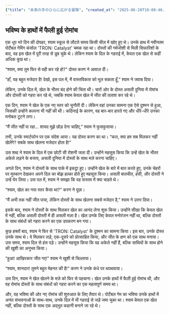 ```yaml
---
{"title": "未来の手のひらに広がる冒険", "created_at": "2025-06-20T10:00:46.891862+09:00"}
---
```


## भविष्य के हाथों में फैली हुई रोमांच

एक धूप भरे दिन की दोपहर, श्याम स्कूल से लौटते समय किसी चीज़ में खोए हुए थे। उनके हाथ में नवीनतम पोर्टेबल गेमिंग कंसोल 'TRON: Catalyst' चमक रहा था। दोस्तों की गर्मजोशी से मिली सिफारिशों के बाद, वह इस खेल में पूरी तरह से डूब चुके थे। लेकिन श्याम के दिल के गहराई में, केवल एक खेल से कहीं अधिक कुछ था।

“श्याम, क्या तुम फिर से वही कर रहे हो?” दोस्त करण ने आवाज़ दी।

“हाँ, यह बहुत मजेदार है! देखो, इस पल में, मैं वास्तविकता को भूल सकता हूँ,” श्याम ने जवाब दिया।

लेकिन, उनके दिल में, खेल के भीतर बंद होने की चिंता थी। चारों ओर के दोस्त असली दुनिया में रोमांच और दोस्ती को गहरा कर रहे थे, जबकि श्याम केवल खेल में जीत की तलाश कर रहे थे।

एक दिन, श्याम ने खेल के एक नए स्तर को चुनौती दी। लेकिन वहां उनका सामना एक ऐसे दुश्मन से हुआ, जिसकी उन्होंने कल्पना भी नहीं की थी। कठिनाई के कारण, वह बार-बार हारते गए और धीरे-धीरे उनका मनोबल टूटने लगा।

“मैं जीत नहीं पा रहा... शायद मुझे छोड़ देना चाहिए,” श्याम ने फुसफुसाया।

तभी, उनके स्मार्टफोन पर एक संदेश आया। यह दोस्त करण का था। “कल, क्या हम सब मिलकर नहीं खेलेंगे? सबके साथ खेलना मजेदार होता है!”

उस शब्द ने श्याम के दिल में एक छोटी सी रोशनी जला दी। उन्होंने महसूस किया कि उन्हें खेल के भीतर अकेले लड़ने के बजाय, असली दुनिया में दोस्तों के साथ मज़े करना चाहिए।

अगले दिन, श्याम ने दोस्तों के साथ पार्क में इकट्ठा हुए। उन्होंने खेल के बारे में बात करते हुए, उनके चेहरों पर मुस्कान देखकर अपने दिल का बोझ हल्का होते हुए महसूस किया। असली बातचीत, हंसी, और दोस्ती ने उन्हें घेर लिया। उस पल में, श्याम ने समझा कि वह वास्तव में क्या चाहते थे।

“श्याम, खेल का नया स्तर कैसा था?” करण ने पूछा।

“मैं अभी तक नहीं जीत पाया, लेकिन दोस्तों के साथ खेलना सबसे मजेदार है,” श्याम ने उत्तर दिया।

इसके बाद, श्याम ने दोस्तों के साथ मिलकर खेल का आनंद लेना शुरू किया। उन्होंने सीखा कि केवल खेल में नहीं, बल्कि असली दोस्ती में ही असली मज़ा है। खेल उनके लिए केवल मनोरंजन नहीं था, बल्कि दोस्तों के साथ संबंधों को गहरा करने का एक उपकरण बन गया।

कुछ हफ्तों बाद, श्याम ने फिर से 'TRON: Catalyst' के दुश्मन का सामना किया। इस बार, उनके दोस्त उनके साथ थे। वे मिलकर लड़े, एक-दूसरे को प्रोत्साहित किया, और जीत के क्षण को एक साथ मनाया। उस समय, श्याम दिल से हंस पड़े। उन्होंने महसूस किया कि वह अकेले नहीं हैं, बल्कि साथियों के साथ होने की खुशी का अनुभव किया।

“हुआ! आखिरकार जीत गए!” श्याम ने खुशी से चिल्लाया।

“श्याम, शानदार! तुमने बहुत मेहनत की है!” करण ने उनके कंधे पर थपथपाया।

उस दिन, श्याम ने खेल खेलने के मज़े को फिर से पहचाना। खेल उनके हाथों में फैली हुई रोमांच थी, और वह रोमांच दोस्तों के साथ संबंधों को गहरा करने का एक महत्वपूर्ण समय था।

और, वह भविष्य की ओर नए रोमांच की शुरुआत के लिए तैयार थे। पोर्टेबल गेम का भविष्य उनके हाथों में अनंत संभावनाओं के साथ-साथ, उनके दिल में भी गहराई से जड़ें जमा चुका था। श्याम केवल एक खेल नहीं, बल्कि दोस्तों के साथ एक अद्भुत कहानी बनाने जा रहे थे।
